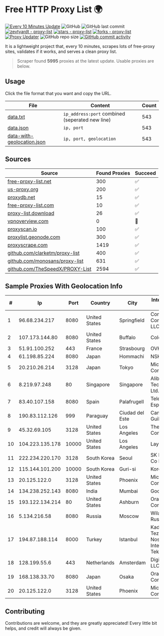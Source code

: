 
# Free HTTP Proxy List 🌍

[![Every 10 Minutes Update](https://github.com/mertguvencli/http-proxy-list/actions/workflows/main.yml/badge.svg?branch=main)](https://github.com/mertguvencli/http-proxy-list/actions/workflows/main.yml)
![GitHub](https://img.shields.io/github/license/mertguvencli/http-proxy-list)
![GitHub last commit](https://img.shields.io/github/last-commit/mertguvencli/http-proxy-list)
[![zevtyardt - proxy-list](https://img.shields.io/static/v1?label=zevtyardt&message=proxy-list&color=blue&logo=github)](https://github.com/zevtyardt/proxy-list "Go to GitHub repo")
[![stars - proxy-list](https://img.shields.io/github/stars/zevtyardt/proxy-list?style=social)](https://github.com/zevtyardt/proxy-list)
[![forks - proxy-list](https://img.shields.io/github/forks/zevtyardt/proxy-list?style=social)](https://github.com/zevtyardt/proxy-list)
[![Proxy Updater](https://github.com/zevtyardt/proxy-list/workflows/Proxy%20Updater/badge.svg)](https://github.com/zevtyardt/proxy-list/actions?query=workflow:"Proxy+Updater")
![GitHub repo size](https://img.shields.io/github/repo-size/zevtyardt/proxy-list)
[![GitHub commit activity](https://img.shields.io/github/commit-activity/m/zevtyardt/proxy-list?logo=commits)](https://github.com/zevtyardt/proxy-list/commits/main)

It is a lightweight project that, every 10 minutes, scrapes lots of free-proxy sites, validates if it works, and serves a clean proxy list.

> Scraper found **5995** proxies at the latest update. Usable proxies are below.

## Usage

Click the file format that you want and copy the URL.

|File|Content|Count|
|----|-------|-----|
|[data.txt](https://raw.githubusercontent.com/mertguvencli/http-proxy-list/main/proxy-list/data.txt)|`ip_address:port` combined (seperated new line)|543|
|[data.json](https://raw.githubusercontent.com/mertguvencli/http-proxy-list/main/proxy-list/data.json)|`ip, port`|543|
|[data-with-geolocation.json](https://raw.githubusercontent.com/mertguvencli/http-proxy-list/main/proxy-list/data-with-geolocation.json)|`ip, port, geolocation`|543|

## Sources

|Source|Found Proxies|Succeed|
|------|-------------|-------|
|[free-proxy-list.net](https://free-proxy-list.net)|300|✅|
|[us-proxy.org](https://www.us-proxy.org)|200|✅|
|[proxydb.net](http://proxydb.net)|15|✅|
|[free-proxy-list.com](https://free-proxy-list.com/?page=&port=&type%5B%5D=http&type%5B%5D=https&up_time=0&search=Search)|10|✅|
|[proxy-list.download](https://www.proxy-list.download/HTTP)|26|✅|
|[vpnoverview.com](https://vpnoverview.com/privacy/anonymous-browsing/free-proxy-servers)|0|🚫|
|[proxyscan.io](https://www.proxyscan.io)|100|✅|
|[proxylist.geonode.com](https://proxylist.geonode.com/api/proxy-list?limit=300&page=1&sort_by=lastChecked&sort_type=desc&protocols=http,https)|300|✅|
|[proxyscrape.com](https://api.proxyscrape.com/v2/?request=displayproxies&protocol=http&timeout=10000&country=all&ssl=all&anonymity=all)|1419|✅|
|[github.com/clarketm/proxy-list](https://raw.githubusercontent.com/clarketm/proxy-list/master/proxy-list-raw.txt)|400|✅|
|[github.com/monosans/proxy-list](https://raw.githubusercontent.com/monosans/proxy-list/main/proxies/http.txt)|631|✅|
|[github.com/TheSpeedX/PROXY-List](https://raw.githubusercontent.com/TheSpeedX/PROXY-List/master/http.txt)|2594|✅|


## Sample Proxies With Geolocation Info

|#|Ip|Port|Country|City|Internet Service Provider|
|-|--|----|-------|----|-------------------------|
|1|96.68.234.217|8080|United States|Springfield|Comcast Cable Communications, LLC|
|2|107.173.144.80|8080|United States|Buffalo|ColoCrossing|
|3|51.91.100.252|443|France|Strasbourg|OVH SAS|
|4|61.198.85.224|8080|Japan|Hommachi|NSK Co., Ltd.|
|5|20.210.26.214|3128|Japan|Tokyo|Microsoft Corporation|
|6|8.219.97.248|80|Singapore|Singapore|Alibaba (US) Technology Co., Ltd.|
|7|83.40.107.158|8080|Spain|Palafrugell|Telefonica de Espana SAU|
|8|190.83.112.126|999|Paraguay|Ciudad del Este|Campos Farias Guilherme|
|9|45.32.69.105|3128|United States|Los Angeles|The Constant Company|
|10|104.223.135.178|10000|United States|Los Angeles|LayerHost|
|11|222.234.220.170|3128|South Korea|Seoul|SK Broadband Co Ltd|
|12|115.144.101.200|10000|South Korea|Guri-si|Korea Telecom|
|13|20.125.122.0|3128|United States|Phoenix|Microsoft Corporation|
|14|134.238.252.143|8080|India|Mumbai|Google LLC|
|15|193.122.134.214|80|United States|Ashburn|Oracle Corporation|
|16|5.134.216.58|8080|Russia|Moscow|Wiland Network Russia|
|17|194.87.188.114|8000|Turkey|Istanbul|Kadir Huseyin Tezcan Nosspeed Internet Teknolojileri|
|18|128.199.55.6|443|Netherlands|Amsterdam|DigitalOcean, LLC|
|19|168.138.33.70|8080|Japan|Osaka|Oracle Corporation|
|20|20.125.122.0|3128|United States|Phoenix|Microsoft Corporation|



## Contributing

Contributions are welcome, and they are greatly appreciated! Every
little bit helps, and credit will always be given.

